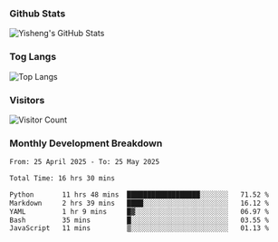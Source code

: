 ### Github Stats
![Yisheng's GitHub Stats](https://github-readme-stats-9qabuvhk1-gongyisheng.vercel.app/api?username=gongyisheng&count_private=true&show_icons=true)
### Tog Langs
![Top Langs](https://github-readme-stats-9qabuvhk1-gongyisheng.vercel.app/api/top-langs/?username=gongyisheng&layout=compact)
### Visitors
![Visitor Count](https://profile-counter.glitch.me/gongyisheng/count.svg)
### Monthly Development Breakdown
<!--START_SECTION:waka-->

```txt
From: 25 April 2025 - To: 25 May 2025

Total Time: 16 hrs 30 mins

Python       11 hrs 48 mins  ██████████████████░░░░░░░   71.52 %
Markdown     2 hrs 39 mins   ████░░░░░░░░░░░░░░░░░░░░░   16.12 %
YAML         1 hr 9 mins     █▓░░░░░░░░░░░░░░░░░░░░░░░   06.97 %
Bash         35 mins         █░░░░░░░░░░░░░░░░░░░░░░░░   03.55 %
JavaScript   11 mins         ▒░░░░░░░░░░░░░░░░░░░░░░░░   01.13 %
```

<!--END_SECTION:waka-->
